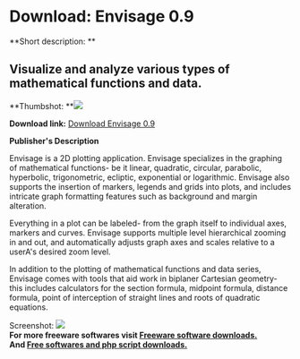 # Download: Envisage 0.9

**Short description: **

## Visualize and analyze various types of mathematical functions and data.

  
**Thumbshot: **![](http://www.freewarefiles.com/screenshot/envisage_md.gif)   
  
**Download link:** [Download Envisage 0.9](http://freesoftwares.boysofts.com/Envisage_program_17834.html)  
  

**Publisher's Description**  
  

Envisage is a 2D plotting application. Envisage specializes in the graphing of
mathematical functions- be it linear, quadratic, circular, parabolic,
hyperbolic, trigonometric, ecliptic, exponential or logarithmic. Envisage also
supports the insertion of markers, legends and grids into plots, and includes
intricate graph formatting features such as background and margin alteration.

Everything in a plot can be labeled- from the graph itself to individual axes,
markers and curves. Envisage supports multiple level hierarchical zooming in
and out, and automatically adjusts graph axes and scales relative to a userA's
desired zoom level.

In addition to the plotting of mathematical functions and data series,
Envisage comes with tools that aid work in biplaner Cartesian geometry- this
includes calculators for the section formula, midpoint formula, distance
formula, point of interception of straight lines and roots of quadratic
equations.

  
  
Screenshot: ![](http://www.freewarefiles.com/screenshot/envisage.gif)  
**For more freeware softwares visit [Freeware software downloads.](http://freesoftwares.boysofts.com/)**   
**And [Free softwares and php script downloads.](http://www.boysofts.com/)**

